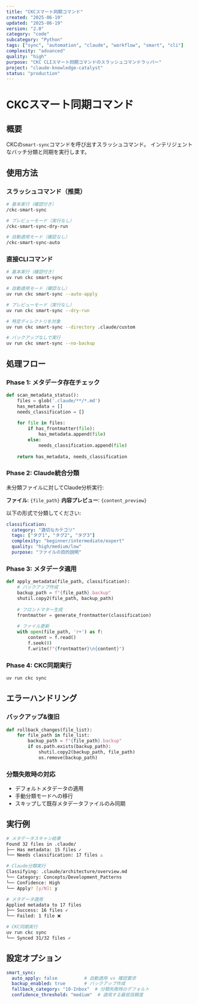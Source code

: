 ```yaml
---
title: "CKCスマート同期コマンド"
created: "2025-06-19"
updated: "2025-06-19"
version: "2.0"
category: "code"
subcategory: "Python"
tags: ["sync", "automation", "claude", "workflow", "smart", "cli"]
complexity: "advanced"
quality: "high"
purpose: "CKC CLIスマート同期コマンドのスラッシュコマンドラッパー"
project: "claude-knowledge-catalyst"
status: "production"
---
```


# CKCスマート同期コマンド

## 概要
CKCの`smart-sync`コマンドを呼び出すスラッシュコマンド。
インテリジェントなバッチ分類と同期を実行します。

## 使用方法

### スラッシュコマンド（推奨）
```bash
# 基本実行（確認付き）
/ckc-smart-sync

# プレビューモード（実行なし）
/ckc-smart-sync-dry-run

# 自動適用モード（確認なし）
/ckc-smart-sync-auto
```

### 直接CLIコマンド
```bash
# 基本実行（確認付き）
uv run ckc smart-sync

# 自動適用モード（確認なし）
uv run ckc smart-sync --auto-apply

# プレビューモード（実行なし）
uv run ckc smart-sync --dry-run

# 特定ディレクトリを対象
uv run ckc smart-sync --directory .claude/custom

# バックアップなしで実行
uv run ckc smart-sync --no-backup
```

## 処理フロー

### Phase 1: メタデータ存在チェック
```python
def scan_metadata_status():
    files = glob('.claude/**/*.md')
    has_metadata = []
    needs_classification = []
    
    for file in files:
        if has_frontmatter(file):
            has_metadata.append(file)
        else:
            needs_classification.append(file)
    
    return has_metadata, needs_classification
```

### Phase 2: Claude統合分類
未分類ファイルに対してClaude分析実行:

**ファイル**: `{file_path}`
**内容プレビュー**: `{content_preview}`

以下の形式で分類してください:
```yaml
classification:
  category: "適切なカテゴリ"
  tags: ["タグ1", "タグ2", "タグ3"]
  complexity: "beginner/intermediate/expert"
  quality: "high/medium/low"
  purpose: "ファイルの目的説明"
```

### Phase 3: メタデータ適用
```python
def apply_metadata(file_path, classification):
    # バックアップ作成
    backup_path = f"{file_path}.backup"
    shutil.copy2(file_path, backup_path)
    
    # フロントマター生成
    frontmatter = generate_frontmatter(classification)
    
    # ファイル更新
    with open(file_path, 'r+') as f:
        content = f.read()
        f.seek(0)
        f.write(f"{frontmatter}\n{content}")
```

### Phase 4: CKC同期実行
```bash
uv run ckc sync
```

## エラーハンドリング

### バックアップ&復旧
```python
def rollback_changes(file_list):
    for file_path in file_list:
        backup_path = f"{file_path}.backup"
        if os.path.exists(backup_path):
            shutil.copy2(backup_path, file_path)
            os.remove(backup_path)
```

### 分類失敗時の対応
- デフォルトメタデータの適用
- 手動分類モードへの移行
- スキップして既存メタデータファイルのみ同期

## 実行例

```bash
# メタデータスキャン結果
Found 32 files in .claude/
├── Has metadata: 15 files ✓
└── Needs classification: 17 files ⚠️

# Claude分類実行
Classifying: .claude/architecture/overview.md
└── Category: Concepts/Development_Patterns
└── Confidence: High
└── Apply? [y/N]: y

# メタデータ適用
Applied metadata to 17 files
├── Success: 16 files ✓
└── Failed: 1 file ❌

# CKC同期実行  
uv run ckc sync
└── Synced 31/32 files ✓
```

## 設定オプション

```yaml
smart_sync:
  auto_apply: false          # 自動適用 vs 確認要求
  backup_enabled: true       # バックアップ作成
  fallback_category: "10-Inbox"  # 分類失敗時のデフォルト
  confidence_threshold: "medium"  # 適用する最低信頼度
```